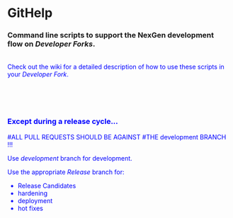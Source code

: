 # GitHelp

### Command line scripts to support the NexGen development flow on *Developer Forks*.

<br><font color=blue>Check out the wiki for a detailed description of how to use these scripts in your *Developer Fork*.
<link rel="Check out the wiki" href="theme.css">

<br><br><br>

### Except during a release cycle...
#ALL PULL REQUESTS SHOULD BE AGAINST
#THE development BRANCH !!!

Use *development* branch for development.

Use the appropriate *Release* branch for:
- Release Candidates
- hardening
- deployment
- hot fixes
